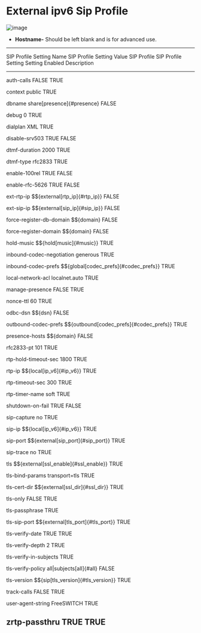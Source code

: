 # External ipv6 Sip Profile

![image](../_static/images/fusionpbx_external_ipv6_sip_profile.jpg)

-   **Hostname-** Should be left blank and is for advanced use.

  ------------------------------------------------------------------------------------------------------------
  SIP Profile Setting Name    SIP Profile Setting Value                   SIP Profile      SIP Profile Setting
                                                                          Setting Enabled  Description
  --------------------------- ------------------------------------------- ---------------- -------------------
  auth-calls                  FALSE                                       TRUE             

  context                     public                                      TRUE             

  dbname                      share[presence]{#presence}                  FALSE            

  debug                       0                                           TRUE             

  dialplan                    XML                                         TRUE             

  disable-srv503              TRUE                                        FALSE            

  dtmf-duration               2000                                        TRUE             

  dtmf-type                   rfc2833                                     TRUE             

  enable-100rel               TRUE                                        FALSE            

  enable-rfc-5626             TRUE                                        FALSE            

  ext-rtp-ip                  \$\${external[rtp_ip]{#rtp_ip}}             FALSE            

  ext-sip-ip                  \$\${external[sip_ip]{#sip_ip}}             FALSE            

  force-register-db-domain    \$\${domain}                                FALSE            

  force-register-domain       \$\${domain}                                FALSE            

  hold-music                  \$\${hold[music]{#music}}                   TRUE             

  inbound-codec-negotiation   generous                                    TRUE             

  inbound-codec-prefs         \$\${global[codec_prefs]{#codec_prefs}}     TRUE             

  local-network-acl           localnet.auto                               TRUE             

  manage-presence             FALSE                                       TRUE             

  nonce-ttl                   60                                          TRUE             

  odbc-dsn                    \$\${dsn}                                   FALSE            

  outbound-codec-prefs        \$\${outbound[codec_prefs]{#codec_prefs}}   TRUE             

  presence-hosts              \$\${domain}                                FALSE            

  rfc2833-pt                  101                                         TRUE             

  rtp-hold-timeout-sec        1800                                        TRUE             

  rtp-ip                      \$\${local[ip_v6]{#ip_v6}}                  TRUE             

  rtp-timeout-sec             300                                         TRUE             

  rtp-timer-name              soft                                        TRUE             

  shutdown-on-fail            TRUE                                        FALSE            

  sip-capture                 no                                          TRUE             

  sip-ip                      \$\${local[ip_v6]{#ip_v6}}                  TRUE             

  sip-port                    \$\${external[sip_port]{#sip_port}}         TRUE             

  sip-trace                   no                                          TRUE             

  tls                         \$\${external[ssl_enable]{#ssl_enable}}     TRUE             

  tls-bind-params             transport=tls                               TRUE             

  tls-cert-dir                \$\${external[ssl_dir]{#ssl_dir}}           TRUE             

  tls-only                    FALSE                                       TRUE             

  tls-passphrase                                                          TRUE             

  tls-sip-port                \$\${external[tls_port]{#tls_port}}         TRUE             

  tls-verify-date             TRUE                                        TRUE             

  tls-verify-depth            2                                           TRUE             

  tls-verify-in-subjects                                                  TRUE             

  tls-verify-policy           all\|subjects[all]{#all}                    FALSE            

  tls-version                 \$\${sip[tls_version]{#tls_version}}        TRUE             

  track-calls                 FALSE                                       TRUE             

  user-agent-string           FreeSWITCH                                  TRUE             

  zrtp-passthru               TRUE                                        TRUE             
  ------------------------------------------------------------------------------------------------------------
